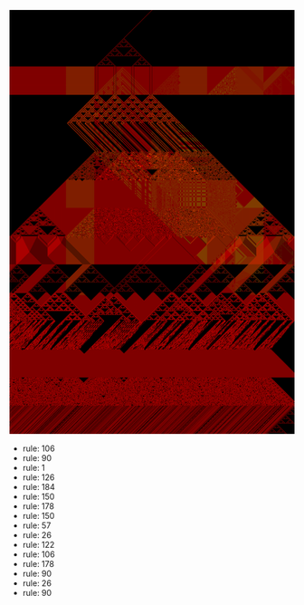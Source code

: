 ![photo](./output.png) 
 * rule: 106
* rule: 90
* rule: 1
* rule: 126
* rule: 184
* rule: 150
* rule: 178
* rule: 150
* rule: 57
* rule: 26
* rule: 122
* rule: 106
* rule: 178
* rule: 90
* rule: 26
* rule: 90
